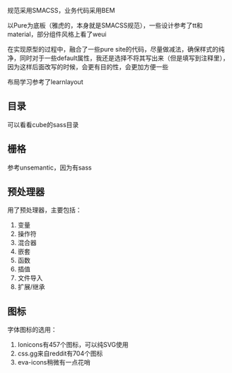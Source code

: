 规范采用SMACSS，业务代码采用BEM

以Pure为底板（雅虎的，本身就是SMACSS规范），一些设计参考了tt和material，部分组件风格上看了weui

在实现原型的过程中，融合了一些pure site的代码，尽量做减法，确保样式的纯净，同时对于一些default属性，我还是选择不将其写出来（但是填写到注释里），因为这样后面改写的时候，会更有目的性，会更加方便一些

布局学习参考了learnlayout

## 目录

可以看看cube的sass目录

## 栅格

参考unsemantic，因为有sass

## 预处理器

用了预处理器，主要包括：

1. 变量
2. 操作符
3. 混合器
4. 嵌套
5. 函数
6. 插值
7. 文件导入
8. 扩展/继承

## 图标

字体图标的选用：

1. Ionicons有457个图标，可以纯SVG使用
2. css.gg来自reddit有704个图标
3. eva-icons稍微有一点花哨












